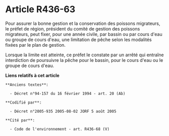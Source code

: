 # Article R436-63

Pour assurer la bonne gestion et la conservation des poissons migrateurs, le préfet de région, président du comité de gestion
des poissons migrateurs, peut fixer, pour une année civile, par bassin ou par cours d'eau ou groupe de cours d'eau, une
limitation de pêche selon les modalités fixées par le plan de gestion.

Lorsque la limite est atteinte, ce préfet le constate par un arrêté qui entraîne interdiction de poursuivre la pêche pour le
bassin, pour le cours d'eau ou le groupe de cours d'eau.

**Liens relatifs à cet article**

	**Anciens textes**:

	  - Décret n°94-157 du 16 février 1994 - art. 20 (Ab)

	**Codifié par**:

	  - Décret n°2005-935 2005-08-02 JORF 5 août 2005

	**Cité par**:

	  - Code de l'environnement - art. R436-68 (V)

